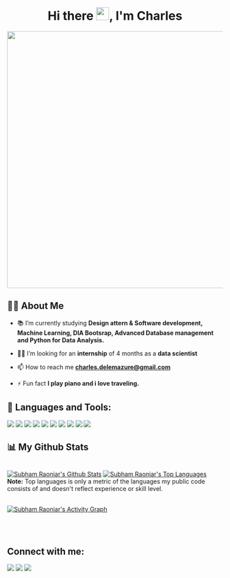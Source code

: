 <h1 align="center">Hi there <img src="https://raw.githubusercontent.com/MartinHeinz/MartinHeinz/master/wave.gif" width="30px">, I'm Charles</h1>

<a align="center" href="#"><img width="600px" height="auto" src="https://cdn.dribbble.com/users/515528/screenshots/3395241/media/37e0850f91006ea9358c5d51d29ec9db.gif" height="175px"/></a>



## 🙋‍♂️ About Me

- 📚 I’m currently studying **Design attern & Software development, Machine Learning, DIA Bootsrap, Advanced Database management and Python for Data Analysis.**

- 👨‍💻 I’m looking for an **internship** of 4 months as a **data scientist**

- 📫 How to reach me **charles.delemazure@gmail.com**

- ⚡ Fun fact **I play piano and i love traveling.**

## 🚀 Languages and Tools:

<p align="left"> 
    <img src="https://img.icons8.com/color/48/000000/c-sharp-logo.png"/>
    <img src="https://img.icons8.com/color/48/000000/python--v1.png"/>
    <img src="https://img.icons8.com/external-becris-flat-becris/64/000000/external-r-data-science-becris-flat-becris.png"/>
    <img src="https://img.icons8.com/color/48/000000/c-programming.png"/>
    <img src="https://img.icons8.com/fluency/48/000000/matlab.png"/>
    <img src="https://img.icons8.com/color/48/000000/solidworks.png"/>
    <img src="https://img.icons8.com/fluency/48/000000/visual-studio-2019.png"/>
    <img src="https://img.icons8.com/fluency/48/000000/microsoft-office-2019.png"/>
    <img src="https://img.icons8.com/fluency/48/000000/spyder-ide.png"/>
    <img src="https://img.icons8.com/color/48/000000/oracle-logo.png"/>
</p>


## 📊 My Github Stats

  <br/>
    <a href="https://github.com/Charlesdele/github-readme-stats"><img alt="Subham Raoniar's Github Stats" src="https://github-readme-stats.vercel.app/api?username=Charlesdele&show_icons=true&count_private=true&theme=react&hide_border=true&bg_color=0D1117" /></a>
  <a href="https://github.com/Charlesdele/github-readme-stats"><img alt="Subham Raoniar's Top Languages" src="https://github-readme-stats.vercel.app/api/top-langs/?username=Charlesdele&langs_count=8&count_private=true&layout=compact&theme=react&hide_border=true&bg_color=0D1117" /></a>
  <br/>
  <b>Note:</b> Top languages is only a metric of the languages my public code consists of and doesn't reflect experience or skill level.


<br/>
<br/>

<a href="https://github.com/Charlesdele/github-readme-activity-graph"><img alt="Subham Raoniar's Activity Graph" src="https://activity-graph.herokuapp.com/graph?username=SubhamRaoniar28&bg_color=0D1117&color=5BCDEC&line=5BCDEC&point=FFFFFF&hide_border=true" /></a>

<br/>
<br/>

## Connect with me:
<p align="left">

<a href = "https://www.linkedin.com/in/charles-delemazure-341608123/"><img src="https://img.icons8.com/fluent/48/000000/linkedin.png"/></a>
<a href = "https://www.facebook.com/charles.delemazure.3/"><img src="https://img.icons8.com/color/48/000000/facebook.png"/></a>
<a href = "https://www.instagram.com/charles_dlmz/?hl=fr"><img src="https://img.icons8.com/fluent/48/000000/instagram-new.png"/></a>

</p>
